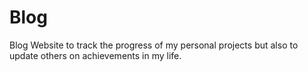 # Blog

Blog Website to track the progress of my personal projects but also to update others on achievements in my life.
